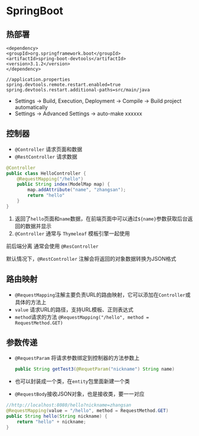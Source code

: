 # SpringBoot

## 热部署

```
<dependency>
<groupId>org.springframework.boot</groupId>
<artifactId>spring-boot-devtools</artifactId>
<version>3.1.2</version>
</dependency>
```

```
//application.properties
spring.devtools.remote.restart.enabled=true
spring.devtools.restart.additional-paths=src/main/java
```

* Settings -> Build, Execution, Deployment -> Compile -> Build project automatically
* Settings  -> Advanced Settings -> auto-make xxxxxx

## 控制器

* `@Controller` 请求页面和数据
* `@RestController` 请求数据

```java
@Controller
public class HelloController {
    @RequestMapping("/hello")
    public String index(ModelMap map) {
        map.addAttribute("name", "zhangsan");
        return "hello"
    }
}
```

1. 返回了`hello`页面和`name`数据，在前端页面中可以通过`${name}`参数获取后台返回的数据并显示
2. `@Controller` 通常与 `Thymeleaf` 模板引擎一起使用

前后端分离 通常会使用 `@ResController`

默认情况下，`@RestController` 注解会将返回的对象数据转换为JSON格式

## 路由映射

* `@RequestMapping`注解主要负责URL的路由映射，它可以添加在`Controller`或具体的方法上
* `value` 请求URL的路径，支持URL模板、正则表达式
* `method`请求的方法  `@RequestMapping("/hello", method = RequestMethod.GET)`

## 参数传递

* `@RequestParam` 将请求参数绑定到控制器的方法参数上

  ```java
  public String getTest3(@RequetParam("nickname") String name)
  ```

* 也可以封装成一个类，在`entity`包里面新建一个类

* `@RequestBody`接收JSON对象，也是接收类，要一一对应

```java
//http://localhost:8080/hello?nickname=zhangsan
@RequestMapping(value = "/hello", method = RequestMethod.GET)
public String hello(String nickname) {
    return "hello" + nickname;
}
```

